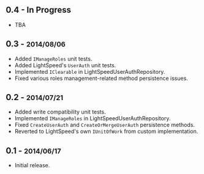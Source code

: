 ## 0.4 - In Progress
  * TBA

## 0.3 - <small>2014/08/06</small> 
  * Added `IManageRoles` unit tests.
  * Added LightSpeed's `UserAuth` unit tests.
  * Implemented `IClearable` in LightSpeedUserAuthRepository.
  * Fixed various roles management-related method persistence issues.

## 0.2 - <small>2014/07/21</small>
  * Added write compatibility unit tests.
  * Implemented `IManageRoles` in LightSpeedUserAuthRepository.
  * Fixed `CreateUserAuth` and `CreateOrMergeUserAuth` persistence methods.
  * Reverted to LightSpeed's own `IUnitOfWork` from custom implementation.

## 0.1 - <small>2014/06/17</small>
  * Initial release.